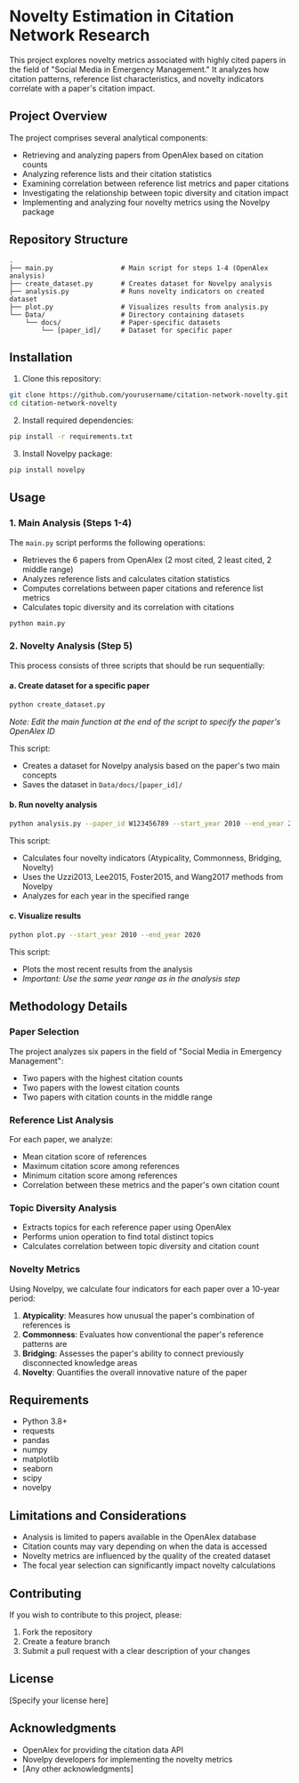 # Novelty Estimation in Citation Network Research

This project explores novelty metrics associated with highly cited papers in the field of "Social Media in Emergency Management." It analyzes how citation patterns, reference list characteristics, and novelty indicators correlate with a paper's citation impact.

## Project Overview

The project comprises several analytical components:
- Retrieving and analyzing papers from OpenAlex based on citation counts
- Analyzing reference lists and their citation statistics
- Examining correlation between reference list metrics and paper citations
- Investigating the relationship between topic diversity and citation impact
- Implementing and analyzing four novelty metrics using the Novelpy package

## Repository Structure

```
.
├── main.py                 # Main script for steps 1-4 (OpenAlex analysis)
├── create_dataset.py       # Creates dataset for Novelpy analysis
├── analysis.py             # Runs novelty indicators on created dataset
├── plot.py                 # Visualizes results from analysis.py
└── Data/                   # Directory containing datasets
    └── docs/               # Paper-specific datasets
        └── [paper_id]/     # Dataset for specific paper
```

## Installation

1. Clone this repository:
```bash
git clone https://github.com/yourusername/citation-network-novelty.git
cd citation-network-novelty
```

2. Install required dependencies:
```bash
pip install -r requirements.txt
```

3. Install Novelpy package:
```bash
pip install novelpy
```

## Usage

### 1. Main Analysis (Steps 1-4)

The `main.py` script performs the following operations:
- Retrieves the 6 papers from OpenAlex (2 most cited, 2 least cited, 2 middle range)
- Analyzes reference lists and calculates citation statistics
- Computes correlations between paper citations and reference list metrics
- Calculates topic diversity and its correlation with citations

```bash
python main.py
```

### 2. Novelty Analysis (Step 5)

This process consists of three scripts that should be run sequentially:

#### a. Create dataset for a specific paper

```bash
python create_dataset.py
```
*Note: Edit the main function at the end of the script to specify the paper's OpenAlex ID*

This script:
- Creates a dataset for Novelpy analysis based on the paper's two main concepts
- Saves the dataset in `Data/docs/[paper_id]/`

#### b. Run novelty analysis

```bash
python analysis.py --paper_id W123456789 --start_year 2010 --end_year 2020
```

This script:
- Calculates four novelty indicators (Atypicality, Commonness, Bridging, Novelty)
- Uses the Uzzi2013, Lee2015, Foster2015, and Wang2017 methods from Novelpy
- Analyzes for each year in the specified range

#### c. Visualize results

```bash
python plot.py --start_year 2010 --end_year 2020
```

This script:
- Plots the most recent results from the analysis
- *Important: Use the same year range as in the analysis step*

## Methodology Details

### Paper Selection
The project analyzes six papers in the field of "Social Media in Emergency Management":
- Two papers with the highest citation counts
- Two papers with the lowest citation counts
- Two papers with citation counts in the middle range

### Reference List Analysis
For each paper, we analyze:
- Mean citation score of references
- Maximum citation score among references
- Minimum citation score among references
- Correlation between these metrics and the paper's own citation count

### Topic Diversity Analysis
- Extracts topics for each reference paper using OpenAlex
- Performs union operation to find total distinct topics
- Calculates correlation between topic diversity and citation count

### Novelty Metrics
Using Novelpy, we calculate four indicators for each paper over a 10-year period:
1. **Atypicality**: Measures how unusual the paper's combination of references is
2. **Commonness**: Evaluates how conventional the paper's reference patterns are
3. **Bridging**: Assesses the paper's ability to connect previously disconnected knowledge areas
4. **Novelty**: Quantifies the overall innovative nature of the paper

## Requirements

- Python 3.8+
- requests
- pandas
- numpy
- matplotlib
- seaborn
- scipy
- novelpy

## Limitations and Considerations

- Analysis is limited to papers available in the OpenAlex database
- Citation counts may vary depending on when the data is accessed
- Novelty metrics are influenced by the quality of the created dataset
- The focal year selection can significantly impact novelty calculations

## Contributing

If you wish to contribute to this project, please:
1. Fork the repository
2. Create a feature branch
3. Submit a pull request with a clear description of your changes

## License

[Specify your license here]

## Acknowledgments

- OpenAlex for providing the citation data API
- Novelpy developers for implementing the novelty metrics
- [Any other acknowledgments]
